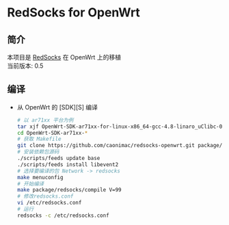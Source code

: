 RedSocks for OpenWrt
===

简介
---

 <p>本项目是 <a href="https://github.com/darkk/redsocks">RedSocks</a> 在 OpenWrt 上的移植<br>  
 当前版本: 0.5
  

编译
---

 - 从 OpenWrt 的 [SDK][S] 编译  

   ```bash
   # 以 ar71xx 平台为例
   tar xjf OpenWrt-SDK-ar71xx-for-linux-x86_64-gcc-4.8-linaro_uClibc-0.9.33.2.tar.bz2
   cd OpenWrt-SDK-ar71xx-*
   # 获取 Makefile
   git clone https://github.com/caonimac/redsocks-openwrt.git package/redsocks
   # 安装依赖包源码
   ./scripts/feeds update base
   ./scripts/feeds install libevent2
   # 选择要编译的包 Network -> redsocks
   make menuconfig
   # 开始编译
   make package/redsocks/compile V=99
   # 修改redsocks.conf
   vi /etc/redsocks.conf
   # 运行
   redsocks -c /etc/redsocks.conf
   
   
   ```


  

